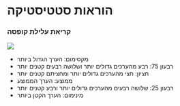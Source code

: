 הוראות סטטיסטיקה
========================

### קריאת עלילת קופסה

![](/boxplot-help.png)

 - מקסימום: הערך הגדול ביותר
 - רבעון 75: רבע מהערכים גדולים יותר ושלושה רבעים קטנים יותר
 - חציון: חצי מהערכים גדולים יותר ומחציתם קטנים יותר
 - ממוצע: הערך הממוצע
 - רבעון 25: שלושה רבעים מהערכים גדולים יותר ורבע קטנים יותר
 - מינימום: הערך הקטן ביותר
